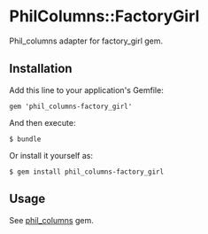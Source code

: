 # PhilColumns::FactoryGirl

Phil_columns adapter for factory_girl gem.


## Installation

Add this line to your application's Gemfile:

    gem 'phil_columns-factory_girl'

And then execute:

    $ bundle

Or install it yourself as:

    $ gem install phil_columns-factory_girl


## Usage

See [phil_columns](https://github.com/midas/phil_columns) gem.
